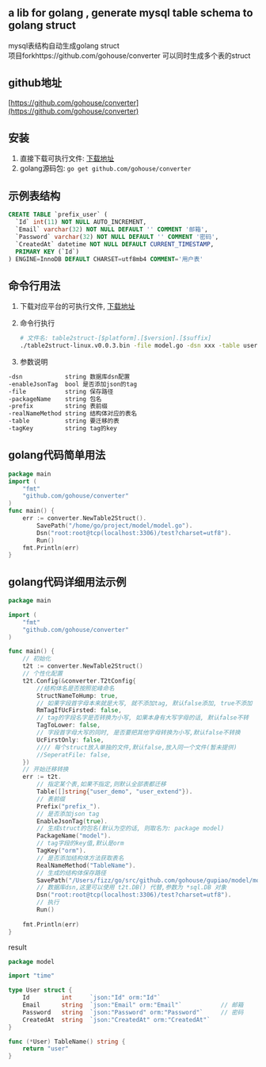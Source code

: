 a lib for golang , generate mysql table schema to golang struct  
-----
mysql表结构自动生成golang struct  
项目forkhttps://github.com/gohouse/converter 可以同时生成多个表的struct


## github地址
[https://github.com/gohouse/converter](https://github.com/gohouse/converter)

## 安装
1. 直接下载可执行文件: [下载地址](https://github.com/gohouse/converter/releases)  
2. golang源码包: `go get github.com/gohouse/converter`

## 示例表结构
```sql
CREATE TABLE `prefix_user` (
  `Id` int(11) NOT NULL AUTO_INCREMENT,
  `Email` varchar(32) NOT NULL DEFAULT '' COMMENT '邮箱',
  `Password` varchar(32) NOT NULL DEFAULT '' COMMENT '密码',
  `CreatedAt` datetime NOT NULL DEFAULT CURRENT_TIMESTAMP,
  PRIMARY KEY (`Id`)
) ENGINE=InnoDB DEFAULT CHARSET=utf8mb4 COMMENT='用户表'
```

## 命令行用法
1. 下载对应平台的可执行文件, [下载地址](https://github.com/gohouse/converter/releases)

2. 命令行执行
    ```sh
    # 文件名: table2struct-[$platform].[$version].[$suffix]
    ./table2struct-linux.v0.0.3.bin -file model.go -dsn xxx -table user
    ```

3. 参数说明
```sh
-dsn            string 数据库dsn配置
-enableJsonTag  bool 是否添加json的tag
-file           string 保存路径
-packageName    string 包名
-prefix         string 表前缀
-realNameMethod string 结构体对应的表名
-table          string 要迁移的表
-tagKey         string tag的key
```

## golang代码简单用法
```go
package main
import (
	"fmt"
	"github.com/gohouse/converter"
)
func main() {
	err := converter.NewTable2Struct().
		SavePath("/home/go/project/model/model.go").
		Dsn("root:root@tcp(localhost:3306)/test?charset=utf8").
		Run()
	fmt.Println(err)
}
```

## golang代码详细用法示例
```go
package main

import (
	"fmt"
	"github.com/gohouse/converter"
)

func main() {
	// 初始化
	t2t := converter.NewTable2Struct()
	// 个性化配置
	t2t.Config(&converter.T2tConfig{
        //结构体名是否按照驼峰命名
		StructNameToHump: true,
		// 如果字段首字母本来就是大写, 就不添加tag, 默认false添加, true不添加
		RmTagIfUcFirsted: false,
		// tag的字段名字是否转换为小写, 如果本身有大写字母的话, 默认false不转
		TagToLower: false,
		// 字段首字母大写的同时, 是否要把其他字母转换为小写,默认false不转换
		UcFirstOnly: false,
		//// 每个struct放入单独的文件,默认false,放入同一个文件(暂未提供)
		//SeperatFile: false,
	})
	// 开始迁移转换
	err := t2t.
		// 指定某个表,如果不指定,则默认全部表都迁移
		Table([]string{"user_demo", "user_extend"}).
		// 表前缀
		Prefix("prefix_").
		// 是否添加json tag
		EnableJsonTag(true).
		// 生成struct的包名(默认为空的话, 则取名为: package model)
		PackageName("model").
		// tag字段的key值,默认是orm
		TagKey("orm").
		// 是否添加结构体方法获取表名
		RealNameMethod("TableName").
		// 生成的结构体保存路径
		SavePath("/Users/fizz/go/src/github.com/gohouse/gupiao/model/model.go").
		// 数据库dsn,这里可以使用 t2t.DB() 代替,参数为 *sql.DB 对象
		Dsn("root:root@tcp(localhost:3306)/test?charset=utf8").
		// 执行
		Run()
	
	fmt.Println(err)
}
```

result 
```go
package model

import "time"

type User struct {
	Id         int     `json:"Id" orm:"Id"`
	Email      string  `json:"Email" orm:"Email"`           // 邮箱
	Password   string  `json:"Password" orm:"Password"`     // 密码
	CreatedAt  string  `json:"CreatedAt" orm:"CreatedAt"`
}

func (*User) TableName() string {
	return "user"
}
```
